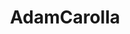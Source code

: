 ---
title: AdamCarolla
crosslinks:
- JoeRogan
- livven
- Carolla
- opieandanthony
- autotldr
- londonontario
- twoxchromosome
- OldSchoolCool
- joerogan
- preppers
- keto
- howardstern
- Accounting
- Earwolf
- Boxing
- accounting
- TheDickShow
- '2014'
- IAmA
---